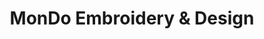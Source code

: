 ---
title: "MonDo Embroidery & Design"
url: /high-level/mondo-embroidery-und-design/
shop: Andenken
---